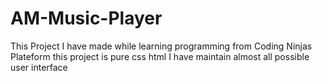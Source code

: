 # AM-Music-Player
This Project I have made while learning programming from Coding Ninjas  Plateform
this project is pure css html
I have maintain almost all possible user interface 
